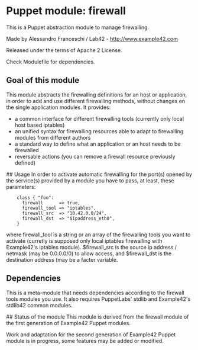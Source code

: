# Puppet module: firewall

This is a Puppet abstraction module to manage firewalling.

Made by Alessandro Franceschi / Lab42 - http://www.example42.com

Released under the terms of Apache 2 License.

Check Modulefile for dependencies.

## Goal of this module
This module abstracts the firewalling definitions for an host or application, in order to add and use different firewalling methods, without changes on the single application modules. It provides:
- a common interface for different firewalling tools (currently only local host based iptables)
- an unified syntax for firewalling resources able to adapt to firewalling modules from different authors
- a standard way to define what an application or an host needs to be firewalled
- reversable actions (you can remove a firewall resource previously defined)

## Usage
In order to activate automatic firewalling for the port(s) opened by the service(s) provided by a module you have to pass, at least, these parameters:

        class { "foo":
          firewall      => true,
          firewall_tool => "iptables",
          firewall_src  => "10.42.0.0/24",
          firewall_dst  => "$ipaddress_eth0",
        }

where firewall_tool is a string or an array of the firewalling tools you want to activate (curretly is supposed only local iptables firewalling with Example42's iptables module). $firewall_src is the source ip address / netmask (may be 0.0.0.0/0) to allow access, and $firewall_dst is the destination address (may be a facter variable.

## Dependencies
This is a meta-module that needs dependencies according to the firewall tools modules you use.
It also requires PuppetLabs' stdlib and Example42's stdlib42 common modules.

## Status of the module
This module is derived from the firewall module of the first generation of Example42 Puppet modules.

Work and adaptation for the second generation of Example42 Puppet module is in progress, some features may be added or modified.

